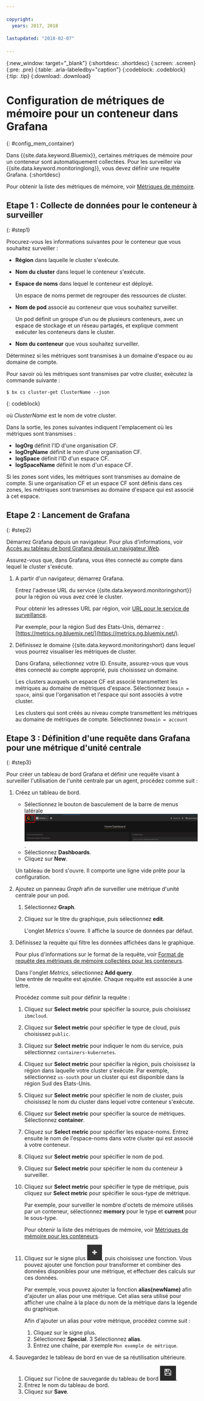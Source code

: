 ```yaml
---

copyright:
  years: 2017, 2018

lastupdated: "2018-02-07"

---
```


{:new_window: target="_blank"}
{:shortdesc: .shortdesc}
{:screen: .screen}
{:pre: .pre}
{:table: .aria-labeledby="caption"}
{:codeblock: .codeblock}
{:tip: .tip}
{:download: .download}



# Configuration de métriques de mémoire pour un conteneur dans Grafana
{: #config_mem_container}

Dans {{site.data.keyword.Bluemix}}, certaines métriques de mémoire pour un conteneur sont automatiquement collectées. Pour les surveiller via {{site.data.keyword.monitoringlong}}, vous devez définir une requête Grafana.
{:shortdesc}

Pour obtenir la liste des métriques de mémoire, voir [Métriques de mémoire](/docs/services/cloud-monitoring/containers/monitoring_containers_ov.html#memory_metrics). 


## Etape 1 : Collecte de données pour le conteneur à surveiller
{: #step1}

Procurez-vous les informations suivantes pour le conteneur que vous souhaitez surveiller :

* **Région** dans laquelle le cluster s'exécute. 
* **Nom du cluster** dans lequel le conteneur s'exécute.  
* **Espace de noms** dans lequel le conteneur est déployé.  

    Un espace de noms permet de regrouper des ressources de cluster. 
	
* **Nom de pod** associé au conteneur que vous souhaitez surveiller.  

    Un pod définit un groupe d'un ou de plusieurs conteneurs, avec un espace de stockage et un réseau partagés, et explique comment exécuter les conteneurs dans le cluster. 
	
* **Nom du conteneur** que vous souhaitez surveiller. 

Déterminez si les métriques sont transmises à un domaine d'espace ou au domaine de compte. 

Pour savoir où les métriques sont transmises par votre cluster, exécutez la commande suivante :

```
$ bx cs cluster-get ClusterName --json
```
{: codeblock}

où *ClusterName* est le nom de votre cluster.

Dans la sortie, les zones suivantes indiquent l'emplacement où les métriques sont transmises :

* **logOrg** définit l'ID d'une organisation CF. 
* **logOrgName** définit le nom d'une organisation CF. 
* **logSpace** définit l'ID d'un espace CF. 
* **logSpaceName** définit le nom d'un espace CF. 

Si les zones sont vides, les métriques sont transmises au domaine de compte.
Si une organisation CF et un espace CF sont définis dans ces zones, les métriques sont transmises au domaine d'espace qui est associé à cet espace. 

## Etape 2 : Lancement de Grafana
{: #step2}

Démarrez Grafana depuis un navigateur. Pour plus d'informations, voir [Accès au tableau de bord Grafana depuis un navigateur Web](/docs/services/cloud-monitoring/grafana/navigating_grafana.html#launch_grafana_from_browser).

Assurez-vous que, dans Grafana, vous êtes connecté au compte dans lequel le cluster s'exécute.  

1. A partir d'un navigateur, démarrez Grafana.  

    Entrez l'adresse URL du service {{site.data.keyword.monitoringshort}} pour la région où vous avez créé le cluster. 
    
    Pour obtenir les adresses URL par région, voir [URL pour le service de surveillance](/docs/services/cloud-monitoring/monitoring_ov.html#region).

    Par exemple, pour la région Sud des Etats-Unis, démarrez : [https://metrics.ng.bluemix.net/](https://metrics.ng.bluemix.net/). 

2. Définissez le domaine {{site.data.keyword.monitoringshort} dans lequel vous pourrez visualiser les métriques de cluster. 

    Dans Grafana, sélectionnez votre ID. Ensuite, assurez-vous que vous êtes connecté au compte approprié, puis choisissez un domaine. 

    Les clusters auxquels un espace CF est associé transmettent les métriques au domaine de métriques d'espace. Sélectionnez `Domain = space`, ainsi que l'organisation et l'espace qui sont associés à votre cluster. 

    Les clusters qui sont créés au niveau compte transmettent les métriques au domaine de métriques de compte. Sélectionnez `Domain = account`




## Etape 3 : Définition d'une requête dans Grafana pour une métrique d'unité centrale
{: #step3}

Pour créer un tableau de bord Grafana et définir une requête visant à surveiller l'utilisation de l'unité centrale par un agent, procédez comme suit :

1. Créez un tableau de bord.

    * Sélectionnez le bouton de basculement de la barre de menus latérale ![Barre de menus latérale de Grafana](images/grafana_settings.gif "Barre de menus latérale de Grafana").
    * Sélectionnez **Dashboards**.
    * Cliquez sur **New**.

    Un tableau de bord s'ouvre. Il comporte une ligne vide prête pour la configuration.

2. Ajoutez un panneau *Graph* afin de surveiller une métrique d'unité centrale pour un pod. 

    1. Sélectionnez **Graph**.

    2. Cliquez sur le titre du graphique, puis sélectionnez **edit**.

        L'onglet *Metrics* s'ouvre. Il affiche la source de données par défaut.

3. Définissez la requête qui filtre les données affichées dans le graphique. 

    Pour plus d'informations sur le format de la requête, voir [Format de requête des métriques de mémoire collectées pour les conteneurs](/docs/services/cloud-monitoring/reference/metrics_format.html#mem_containers).

    Dans l'onglet *Metrics*, sélectionnez **Add query**. <br>Une entrée de requête est ajoutée. Chaque requête est associée à une lettre.
	
	Procédez comme suit pour définir la requête :

    1. Cliquez sur **Select metric** pour spécifier la source, puis choisissez `ibmcloud`.
    
    2. Cliquez sur **Select metric** pour spécifier le type de cloud, puis choisissez `public`.
    
    3. Cliquez sur **Select metric** pour indiquer le nom du service, puis sélectionnez `containers-kubernetes`.
	
    4. Cliquez sur **Select metric** pour spécifier la région, puis choisissez la région dans laquelle votre cluster s'exécute. Par exemple, sélectionnez `us-south` pour un cluster qui est disponible dans la région Sud des Etats-Unis. 
    
    5. Cliquez sur **Select metric** pour spécifier le nom de cluster, puis choisissez le nom du cluster dans lequel votre conteneur s'exécute. 
		
	6. Cliquez sur **Select metric** pour spécifier la source de métriques. Sélectionnez **container**.
		
	7. Cliquez sur **Select metric** pour spécifier les espace-noms. Entrez ensuite le nom de l'espace-noms dans votre cluster qui est associé à votre conteneur.
		
	8. Cliquez sur **Select metric** pour spécifier le nom de pod. 
	
	9. Cliquez sur **Select metric** pour spécifier le nom du conteneur à surveiller. 
	
	10. Cliquez sur **Select metric** pour spécifier le type de métrique, puis cliquez sur **Select metric** pour spécifier le sous-type de métrique. 
	
	    Par exemple, pour surveiller le nombre d'octets de mémoire utilisés par un conteneur, sélectionnez **memory** pour le type et **current** pour le sous-type. 
	
	    Pour obtenir la liste des métriques de mémoire, voir [Métriques de mémoire pour les conteneurs](/docs/services/cloud-monitoring/containers/monitoring_containers_ov.html#memory_metrics).  
	
	11. Cliquez sur le signe plus ![Icône Ajouter](images/grafana_plus_image.gif "Signe Plus"), puis choisissez une fonction. Vous pouvez ajouter une fonction pour transformer et combiner des données disponibles pour une métrique, et effectuer des calculs sur ces données.

        Par exemple, vous pouvez ajouter la fonction **alias(newName)** afin d'ajouter un alias pour une métrique. Cet alias sera utilisé pour afficher une chaîne à la place du nom de la métrique dans la légende du graphique.

        Afin d'ajouter un alias pour votre métrique, procédez comme suit :

        1. Cliquez sur le signe plus.
        2. Sélectionnez **Special**.
        3 Sélectionnez **alias**.
        4. Entrez une chaîne, par exemple `Mon exemple de métrique`.

4. Sauvegardez le tableau de bord en vue de sa réutilisation ultérieure.

    1. Cliquez sur l'icône de sauvegarde du tableau de bord ![Icône Sauvegarder le tableau de bord](images/grafana_save_image.gif "Icône Sauvegarder le tableau de bord").
    2. Entrez le nom du tableau de bord.
    3. Cliquez sur **Save**.

	
